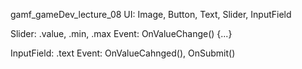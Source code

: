 gamf_gameDev_lecture_08
UI: Image, Button, Text, Slider, InputField

Slider: .value, .min, .max Event: OnValueChange() {...}

InputField: .text Event: OnValueCahnged(), OnSubmit()
